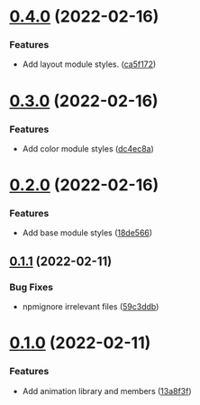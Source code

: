 # [0.4.0](https://github.com/jacecotton/tcds/compare/v0.3.0...v0.4.0) (2022-02-16)


### Features

* Add layout module styles. ([ca5f172](https://github.com/jacecotton/tcds/commit/ca5f172a5aa3e9fba98a148ac6d893920c5668cd))



# [0.3.0](https://github.com/jacecotton/tcds/compare/v0.2.0...v0.3.0) (2022-02-16)


### Features

* Add color module styles ([dc4ec8a](https://github.com/jacecotton/tcds/commit/dc4ec8a1392511350bcca3908ca3f88a186c24ce))



# [0.2.0](https://github.com/jacecotton/tcds/compare/v0.1.1...v0.2.0) (2022-02-16)


### Features

* Add base module styles ([18de566](https://github.com/jacecotton/tcds/commit/18de566d48a29482cba725fa8acd155a089128a1))



## [0.1.1](https://github.com/jacecotton/tcds/compare/v0.1.0...v0.1.1) (2022-02-11)


### Bug Fixes

* npmignore irrelevant files ([59c3ddb](https://github.com/jacecotton/tcds/commit/59c3ddbfcf999d21d7cc4f00c160212c9992b095))



# [0.1.0](https://github.com/jacecotton/tcds/compare/13a8f3fb779415154c15020e474eb187e8f3de9b...v0.1.0) (2022-02-11)


### Features

* Add animation library and members ([13a8f3f](https://github.com/jacecotton/tcds/commit/13a8f3fb779415154c15020e474eb187e8f3de9b))



